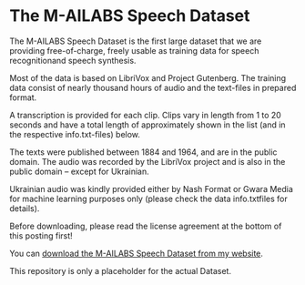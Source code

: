 # The M-AILABS Speech Dataset

The M-AILABS Speech Dataset is the first large dataset that we are providing free-of-charge, freely usable as training data for speech recognitionand speech synthesis.

Most of the data is based on LibriVox and Project Gutenberg. The training data consist of nearly thousand hours of audio and the text-files in prepared format.

A transcription is provided for each clip. Clips vary in length from 1 to 20 seconds and have a total length of approximately shown in the list (and in the respective info.txt-files) below.

The texts were published between 1884 and 1964, and are in the public domain. The audio was recorded by the LibriVox project and is also in the public domain – except for Ukrainian.

Ukrainian audio was kindly provided either by Nash Format or Gwara Media for machine learning purposes only (please check the data info.txtfiles for details).

Before downloading, please read the license agreement at the bottom of this posting first!

You can [download the M-AILABS Speech Dataset from my website](https://www.caito.de/?p=242).

This repository is only a placeholder for the actual Dataset.
